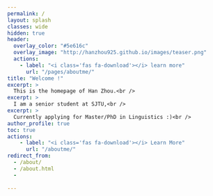 ```yaml
---
permalink: /
layout: splash
classes: wide
hidden: true
header:
  overlay_color: "#5e616c"
  overlay_image: "http://hanzhou925.github.io/images/teaser.png"
  actions:
    - label: "<i class='fas fa-download'></i> learn more"
      url: "/pages/aboutme/"
title: "Welcome !"
excerpt: >
  This is the homepage of Han Zhou.<br />
excerpt: >
  I am a senior student at SJTU,<br />
excerpt: >
  Currently applying for Master/PhD in Linguistics :)<br />
author_profile: true
toc: true
actions:
    - label: "<i class='fas fa-download'></i> Learn More"
      url: "/aboutme/"
redirect_from: 
  - /about/
  - /about.html
  -
 
---
```


